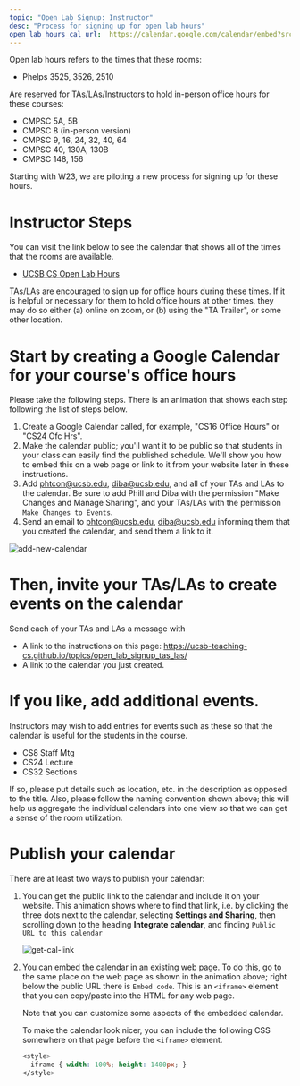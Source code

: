 ```yaml
---
topic: "Open Lab Signup: Instructor"
desc: "Process for signing up for open lab hours"
open_lab_hours_cal_url:  https://calendar.google.com/calendar/embed?src=c_63b5996e60394b6a3b1710ad1332901ffe44a7ee8f577acee5f98eb956dfb5cb%40group.calendar.google.com&ctz=America%2FLos_Angeles
---
```


Open lab hours refers to the times that these rooms:

* Phelps 3525, 3526, 2510

Are reserved for TAs/LAs/Instructors to hold in-person office hours for these courses:

* CMPSC 5A, 5B
* CMPSC 8 (in-person version)
* CMPSC 9, 16, 24, 32, 40, 64
* CMPSC 40, 130A, 130B
* CMPSC 148, 156

Starting with W23, we are piloting a new process for signing up for these hours.

# Instructor Steps

You can visit the link below to see the calendar that shows all of the times that the rooms are available.

* [UCSB CS Open Lab Hours]({{page.open_lab_hours_cal_url}})
   
TAs/LAs are encouraged to sign up for office hours during these times.  If it is helpful or necessary for them to hold office hours at other times,
they may do so either (a) online on zoom, or (b) using the "TA Trailer", or some other location.

# Start by creating a Google Calendar for your course's office hours

Please take the following steps.  There is an animation that shows each step following the list of steps below.

1. Create a Google Calendar called, for example, "CS16 Office Hours" or "CS24 Ofc Hrs".  
2. Make the calendar public; you'll want it to be public so that students in your class can easily find the published schedule.  We'll show
   you how to embed this on a web page or link to it from your website later in these instructions.
3. Add phtcon@ucsb.edu, diba@ucsb.edu, and all of your TAs and LAs to the calendar.  Be sure to add Phill and Diba with the permission "Make Changes and Manage Sharing", and your TAs/LAs with the permission `Make Changes to Events`. 
4. Send an email to phtcon@ucsb.edu, diba@ucsb.edu informing them that you created the calendar, and send them a link to it.

![add-new-calendar](https://user-images.githubusercontent.com/1119017/211234283-17a2ff6f-f34e-438b-a039-86732f118710.gif)

# Then, invite your TAs/LAs to create events on the calendar

Send each of your TAs and LAs a message with 
* A link to the instructions on this page: <https://ucsb-teaching-cs.github.io/topics/open_lab_signup_tas_las/>
* A link to the calendar you just created.

# If you like, add additional events.

Instructors may wish to add entries for events such as these so that the calendar is useful for the students in the course.

   * CS8 Staff Mtg
   * CS24 Lecture
   * CS32 Sections

If so, please put details such as location, etc. in the description as opposed to the title.  Also, please follow the naming convention
shown above; this will help us aggregate the individual calendars into one view so that we can get a sense of the room utilization.

# Publish your calendar 

There are at least two ways to publish your calendar:

1. You can get the public link to the calendar and include it on your website.  This animation shows where to find that link, i.e. by clicking
   the three dots next to the calendar, selecting **Settings and Sharing**, then scrolling down to the heading **Integrate calendar**, and
   finding `Public URL to this calendar`

   ![get-cal-link](https://user-images.githubusercontent.com/1119017/211234693-1d03eff0-a93d-4019-96db-a4f04cce2f82.gif)

2. You can embed the calendar in an existing web page.  To do this, go to the same place on the web page as shown in the animation above; 
   right below the public URL there is `Embed code`.  This is an `<iframe>` element that you can copy/paste into the HTML for any web page.
   
   Note that you can customize some aspects of the embedded calendar.
   
   To make the calendar look nicer, you can include the following CSS somewhere on that page before the `<iframe>` element.
   
   ```css
   <style>
     iframe { width: 100%; height: 1400px; }
   </style>
   ```
